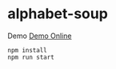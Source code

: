 
# alphabet-soup

Demo
[Demo Online](https://alphabet-soup.vercel.app/)

```
npm install
npm run start
```